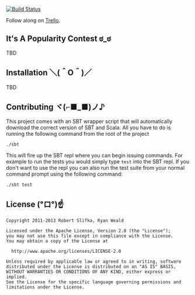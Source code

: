 [![Build Status](https://secure.travis-ci.org/rslifka/popularity_contest.png)](http://travis-ci.org/rslifka/popularity_contest)

Follow along on [Trello](https://trello.com/board/popularity-contest/51d0fb957e25710b780025ff).

## It's A Popularity Contest ಠ_ಠ

TBD

## Installation ＼(＾O＾)／

TBD

## Contributing ヾ(⌐■_■)ノ♪
This project comes with an SBT wrapper script that will automatically download the correct version of SBT and Scala. All you have to do is running the following command from the root of the project

```
./sbt
```

This will fire up the SBT repl where you can begin issuing commands. For example to run the tests you would simply type ```test``` into the SBT repl.  If you don't want to use the repl you can also run the test suite from your normal command prompt using the following command:

```
./sbt test
```

## License (°ロ°)☝

    Copyright 2011-2013 Robert Slifka, Ryan Weald

    Licensed under the Apache License, Version 2.0 (the "License");
    you may not use this file except in compliance with the License.
    You may obtain a copy of the License at

      http://www.apache.org/licenses/LICENSE-2.0

    Unless required by applicable law or agreed to in writing, software
    distributed under the License is distributed on an "AS IS" BASIS,
    WITHOUT WARRANTIES OR CONDITIONS OF ANY KIND, either express or implied.
    See the License for the specific language governing permissions and
    limitations under the License.
